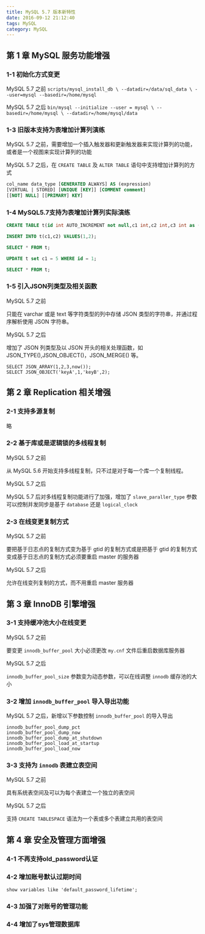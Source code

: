```yaml
---
title: MySQL 5.7 版本新特性
date: 2016-09-12 21:12:40
tags: MySQL
category: MySQL
---
```


## 第 1 章 MySQL 服务功能增强


### 1-1 初始化方式变更

MySQL 5.7 之前
`scripts/mysql_install_db \
	--datadir=/data/sql_data \
	--user=mysql --basedir=/home/mysql`

MySQL 5.7 之后
`bin/mysql --initialize --user = mysql \
	--basedir=/home/mysql \
	--datadir=/home/mysql/data`

### 1-3 旧版本支持为表增加计算列演练

MySQL 5.7 之前，需要增加一个插入触发器和更新触发器来实现计算列的功能，或者是一个视图来实现计算列的功能

MySQL 5.7 之后，在 `CREATE TABLE` 及 `ALTER TABLE` 语句中支持增加计算列的方式
```sql
col_name data_type [GENERATED ALWAYS] AS (expression)
[VIRTUAL | STORED] [UNIQUE [KEY]] [COMMENT comment]
[[NOT] NULL] [[PRIMARY] KEY]
```

### 1-4 MySQL5.7支持为表增加计算列实际演练

```sql
CREATE TABLE t(id int AUTO_INCREMENT not null,c1 int,c2 int,c3 int as (c1+c2),PRIMARY KEY (id));

INSERT INTO t(c1,c2) VALUES(1,2);

SELECT * FROM t;

UPDATE t set c1 = 5 WHERE id = 1;

SELECT * FROM t;
```

### 1-5 引入JSON列类型及相关函数

MySQL 5.7 之前

只能在 varchar 或是 text 等字符类型的列中存储 JSON 类型的字符串，并通过程序解析使用 JSON 字符串。

MySQL 5.7 之后

增加了 JSON 列类型及以 JSON 开头的相关处理函数，如 JSON_TYPE(),JSON_OBJECT()，JSON_MERGE() 等。
```
SELECT JSON_ARRAY(1,2,3,now());
SELECT JSON_OBJECT('keyA',1,'keyB',2);
```

## 第 2 章 Replication 相关增强

### 2-1 支持多源复制

略

### 2-2 基于库或是逻辑锁的多线程复制

MySQL 5.7 之前

从 MySQL 5.6 开始支持多线程复制，只不过是对于每一个库一个复制线程。

MySQL 5.7 之后

MySQL 5.7 后对多线程复制功能进行了加强，增加了 `slave_paraller_type` 参数可以控制并发同步是基于 `database` 还是 `logical_clock`

### 2-3 在线变更复制方式

MySQL 5.7 之前

要把基于日志点的复制方式变为基于 gtid 的复制方式或是把基于 gtid 的复制方式变成基于日志点的复制方式必须要重启 master 的服务器

MySQL 5.7 之后

允许在线变列复制的方式，而不用重启 master 服务器


## 第 3 章 InnoDB 引擎增强

### 3-1 支持缓冲池大小在线变更

MySQL 5.7 之前

要变更 `innodb_buffer_pool` 大小必须更改 `my.cnf` 文件后重启数据库服务器

MySQL 5.7 之后

`innodb_buffer_pool_size` 参数变为动态参数，可以在线调整 `innodb` 缓存池的大小

### 3-2 增加 `innodb_buffer_pool` 导入导出功能

MySQL 5.7 之后，新增以下参数控制 `innodb_buffer_pool` 的导入导出
```
innodb_buffer_pool_dump_pct
innodb_buffer_pool_dump_now
innodb_buffer_pool_dump_at_shutdown
innodb_buffer_pool_load_at_startup
innodb_buffer_pool_load_now
```

### 3-3 支持为 `innodb` 表建立表空间

MySQL 5.7 之前

具有系统表空间及可以为每个表建立一个独立的表空间


MySQL 5.7 之后

支持 `CREATE TABLESPACE` 语法为一个表或多个表建立共用的表空间


## 第 4 章 安全及管理方面增强

### 4-1 不再支持old_password认证



### 4-2 增加账号默认过期时间

`show variables like 'default_password_lifetime';`

### 4-3 加强了对账号的管理功能

### 4-4 增加了sys管理数据库

